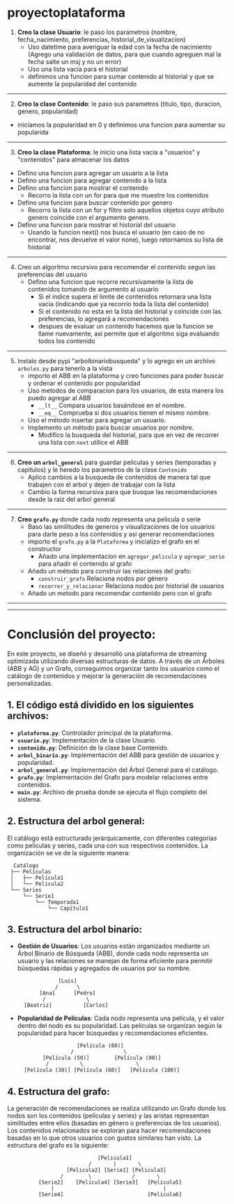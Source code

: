 # proyectoplataforma

1) **Creo la clase Usuario**: le paso los parametros (nombre, fecha_nacimiento, preferencias, historial_de_visualizacion)
   - Uso datetime para averiguar la edad con la fecha de nacimiento (Agrego una validación de datos, para que cuando agreguen mal la fecha salte un msj y no un error)
   - Uso una lista vacia para el historial
   - definimos una funcion para sumar contenido al historial y que se aumente la popularidad del contenido
---
     
2) **Creo la clase Contenido**: le paso sus parametros (titulo, tipo, duracion, genero, popularidad)
  - iniciamos la popularidad en 0 y definimos una funcion para aumentar su popularida
---
    
3) **Creo la clase Plataforma**: le inicio una lista vacia a "usuarios" y "contenidos" para almacenar los datos
  - Defino una funcion para agregar un usuario a la lista
  - Defino una funcion para agregar contenido a la lista
  - Defino una funcion para mostrar el contenido
    - Recorro la lista con un for para que me muestre los contenidos
  - Defino una funcion para buscar contenido por genero
    - Recorro la lista con un for y filtro solo aquellos objetos cuyo atributo genero coincide con el argumento genero.
  - Defino una funcion para mostrar el historial del usuario
    - Usando la funcion next() nos busca el usuario (en caso de no encontrar, nos devuelve el valor none), luego retornamos su lista de historial
---
   
4) Creo un algoritmo recursivo para recomendar el contenido segun las preferencias del usuario
   - Defino una funcion que recorre recursivamente la lista de contenidos tomando de argumento al usuario
     - Si el indice supera el limite de contenidos retornara una lista vacia (indicando que ya recorrio toda la lista del contenido)
     - Si el contenido no esta en la lista del historial y coincide con las preferencias, lo agregará a recomendaciones
     - despues de evaluar un contenido hacemos que la funcion se llame nuevamente, asi permite que el algoritmo siga evaluando todos los contenido
---

5) Instalo desde pypi "arbolbinariobusqueda" y lo agrego en un archivo `arboles.py` para tenerlo a la vista
   - importo el ABB en la plataforma y creo funciones para poder buscar y ordenar el contenido por popularidad
   - Uso metodos de comparacion para los usuarios, de esta manera los puedo agregar al ABB
     - `__lt__` Compara usuarios basándose en el nombre.
     - `__eq__` Comprueba si dos usuarios tienen el mismo nombre.
   - Uso el método insertar para agregar un usuario.
   - Implemento un método para buscar usuarios por nombre.
      - Modifico la busqueda del historial, para que en vez de recorrer una lista con `next` utilice el ABB 
---

6) **Creo un `arbol_general`** para guardar peliculas y series (temporadas y capitulos) y le heredo los parametros de la clase `Contenido`
   - Aplico cambios a la busqueda de contenidos de manera tal que trabajen con el arbol y dejen de trabajar con la lista
   - Cambio la forma recursiva para que busque las recomendaciones desde la raiz del arbol general
---

7) **Creo `grafo.py`** donde cada nodo representa una pelicula o serie
   - Baso las similitudes de generos y visualizaciones de los usuarios para darle peso a los contenidos y asi generar recomendaciones
   - importo el `grafo.py` a la `Plataforma` y inicializo el grafo en el constructor
     - Añado una implementacion en `agregar_pelicula` y `agregar_serie` para añadir el contenido al grafo
   - Añado un método para construir las relaciones del grafo:
     - `construir_grafo` Relaciona nodos por género
     - `recorrer_y_relacionar` Relaciona nodos por historial de usuarios
   - Añado un metodo para recomendar contenido pero con el grafo 
  ---
  ___ 
  # Conclusión del proyecto:

En este proyecto, se diseñó y desarrolló una plataforma de streaming optimizada utilizando diversas estructuras de datos. A través de un Árboles (ABB y AG) y un Grafo, conseguimos organizar tanto los usuarios como el catálogo de contenidos y mejorar la generación de recomendaciones personalizadas.

## 1. El código está dividido en los siguientes archivos:

- **`plataforma.py`**: Controlador principal de la plataforma.
- **`usuario.py`**: Implementación de la clase Usuario.
- **`contenido.py`**: Definición de la clase base Contenido.
- **`arbol_binario.py`**: Implementación del ABB para gestión de usuarios y popularidad.
- **`arbol_general.py`**: Implementación del Árbol General para el catálogo.
- **`grafo.py`**: Implementación del Grafo para modelar relaciones entre contenidos.
- **`main.py`**: Archivo de prueba donde se ejecuta el flujo completo del sistema.

## 2. Estructura del arbol general:
El catálogo está estructurado jerárquicamente, con diferentes categorías como películas y series, cada una con sus respectivos contenidos. La organización se ve de la siguiente manera:
              
      Catálogo
     ├── Películas
     │   ├── Película1
     │   └── Película2
     └── Series
         └── Serie1
             └── Temporada1
                 └── Capítulo1

## 3. Estructura del arbol binario:
   - **Gestión de Usuarios**:
      Los usuarios están organizados mediante un Árbol Binario de Búsqueda (ABB), donde cada nodo representa un usuario y las relaciones se manejan de forma eficiente para permitir búsquedas rápidas y agregados de usuarios por su nombre.

                      [Luis]
                     /      \
                [Ana]      [Pedro]
                 /             \
           [Beatriz]          [Carlos]

     
   - **Popularidad de Películas**:
      Cada nodo representa una película, y el valor dentro del nodo es su popularidad. Las películas se organizan según la popularidad para hacer búsquedas y recomendaciones eficientes.

                            [Película (80)]
                          /                \
                 [Película (50)]        [Película (90)]
                  /          \                 \
           [Película (30)] [Película (60)]   [Película (100)]


## 4. Estructura del grafo:      
   La generación de recomendaciones se realiza utilizando un Grafo donde los nodos son los contenidos (películas y series) y las aristas representan similitudes entre ellos (basadas en género o preferencias de los usuarios). Los contenidos relacionados se exploran para hacer recomendaciones basadas en lo que otros usuarios con gustos similares han visto. La estructura del grafo es la siguiente:

                                 [Pelicula1]
                              /       |       \
                       [Pelicula2] [Serie1] [Pelicula3]
                     /        \             /       \
              [Serie2]    [Pelicula4] [Serie3]   [Pelicula5]
                  |                                   |
              [Serie4]                           [Pelicula6]






